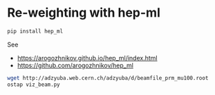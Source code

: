 # Re-weighting with hep-ml

```bash
pip install hep_ml
```
See
  * https://arogozhnikov.github.io/hep_ml/index.html
  * https://github.com/arogozhnikov/hep_ml


```bash
wget http://adzyuba.web.cern.ch/adzyuba/d/beamfile_prm_mu100.root
ostap viz_beam.py
```
